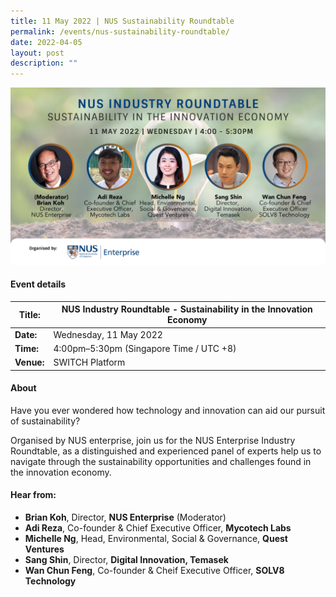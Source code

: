 ```yaml
---
title: 11 May 2022 | NUS Sustainability Roundtable
permalink: /events/nus-sustainability-roundtable/
date: 2022-04-05
layout: post
description: ""
---
```

![NUS Industry Roundtable - Sustainability in the Innovation Economy](/images/nus%20sustainability%20roundtable.png)
#### Event details


| **Title:** | NUS Industry Roundtable - Sustainability in the Innovation Economy |
| -------- | -------- |
|**Date:** | Wednesday, 11 May 2022 
| **Time:**    | 4:00pm–5:30pm (Singapore Time / UTC +8) |
|**Venue:** | SWITCH Platform 


#### About

Have you ever wondered how technology and innovation can aid our pursuit of sustainability?

Organised by NUS enterprise, join us for the NUS Enterprise Industry Roundtable, as a distinguished and experienced panel of experts help us to navigate through the sustainability opportunities and challenges found in the innovation economy.

#### Hear from:


* **Brian Koh**,  Director,  **NUS Enterprise** (Moderator)
* **Adi Reza**, Co-founder & Chief Executive Officer, **Mycotech Labs**
* **Michelle Ng**, Head, Environmental, Social & Governance, **Quest Ventures** 
* **Sang Shin**, Director, **Digital Innovation, Temasek**
* **Wan Chun Feng**, Co-founder & Cheif Executive Officer, **SOLV8 Technology**